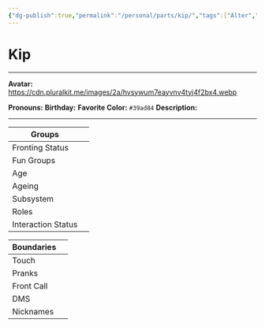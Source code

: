 ```yaml
---
{"dg-publish":true,"permalink":"/personal/parts/kip/","tags":["Alter","System"],"noteIcon":""}
---
```



# Kip
---
**Avatar:** https://cdn.pluralkit.me/images/2a/hvsywum7eayvnv4tyj4f2bx4.webp 


**Pronouns:** 
**Birthday:** 
**Favorite Color:** `#39ad84`
**Description:** 


---

| Groups             |     |
| ------------------ | --- |
| Fronting Status    |     |
| Fun Groups         |     |
| Age                |     |
| Ageing             |     |
| Subsystem          |     |
| Roles              |     |
| Interaction Status |     |

| Boundaries |     |
| ---------- | --- |
| Touch      |     |
| Pranks     |     |
| Front Call |     |
| DMS        |     |
| Nicknames  |     |
